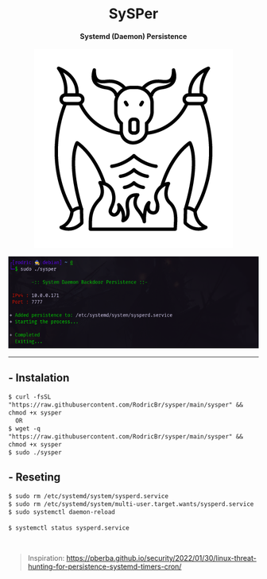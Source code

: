<h1 align="center">SySPer</h2>

<h4 align="center"><strong>Systemd (Daemon) Persistence</strong></h4>

<p align="center">
  <img border="0" src="./assets/demon.png" alt="demon">
</p>

<p align="center">
  <kbd>
    <img border="0" src="./assets/sysper.png" alt="sysper example">
  </kbd>
</p>

<hr>

## - Instalation <br>
```console
$ curl -fsSL "https://raw.githubusercontent.com/RodricBr/sysper/main/sysper" && chmod +x sysper
  OR
$ wget -q "https://raw.githubusercontent.com/RodricBr/sysper/main/sysper" && chmod +x sysper
$ sudo ./sysper
```

## - Reseting <br>
```console
$ sudo rm /etc/systemd/system/sysperd.service
$ sudo rm /etc/systemd/system/multi-user.target.wants/sysperd.service
$ sudo systemctl daemon-reload

$ systemctl status sysperd.service
```

<br>

> Inspiration: https://pberba.github.io/security/2022/01/30/linux-threat-hunting-for-persistence-systemd-timers-cron/
